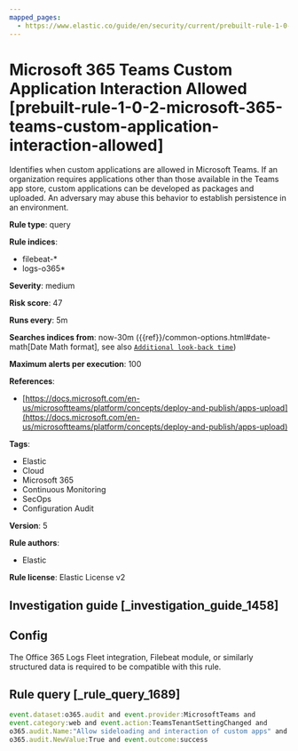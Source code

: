 ```yaml
---
mapped_pages:
  - https://www.elastic.co/guide/en/security/current/prebuilt-rule-1-0-2-microsoft-365-teams-custom-application-interaction-allowed.html
---
```


# Microsoft 365 Teams Custom Application Interaction Allowed [prebuilt-rule-1-0-2-microsoft-365-teams-custom-application-interaction-allowed]

Identifies when custom applications are allowed in Microsoft Teams. If an organization requires applications other than those available in the Teams app store, custom applications can be developed as packages and uploaded. An adversary may abuse this behavior to establish persistence in an environment.

**Rule type**: query

**Rule indices**:

* filebeat-*
* logs-o365*

**Severity**: medium

**Risk score**: 47

**Runs every**: 5m

**Searches indices from**: now-30m ({{ref}}/common-options.html#date-math[Date Math format], see also [`Additional look-back time`](docs-content://solutions/security/detect-and-alert/create-detection-rule.md#rule-schedule))

**Maximum alerts per execution**: 100

**References**:

* [https://docs.microsoft.com/en-us/microsoftteams/platform/concepts/deploy-and-publish/apps-upload](https://docs.microsoft.com/en-us/microsoftteams/platform/concepts/deploy-and-publish/apps-upload)

**Tags**:

* Elastic
* Cloud
* Microsoft 365
* Continuous Monitoring
* SecOps
* Configuration Audit

**Version**: 5

**Rule authors**:

* Elastic

**Rule license**: Elastic License v2

## Investigation guide [_investigation_guide_1458]

## Config

The Office 365 Logs Fleet integration, Filebeat module, or similarly structured data is required to be compatible with this rule.

## Rule query [_rule_query_1689]

```js
event.dataset:o365.audit and event.provider:MicrosoftTeams and
event.category:web and event.action:TeamsTenantSettingChanged and
o365.audit.Name:"Allow sideloading and interaction of custom apps" and
o365.audit.NewValue:True and event.outcome:success
```


